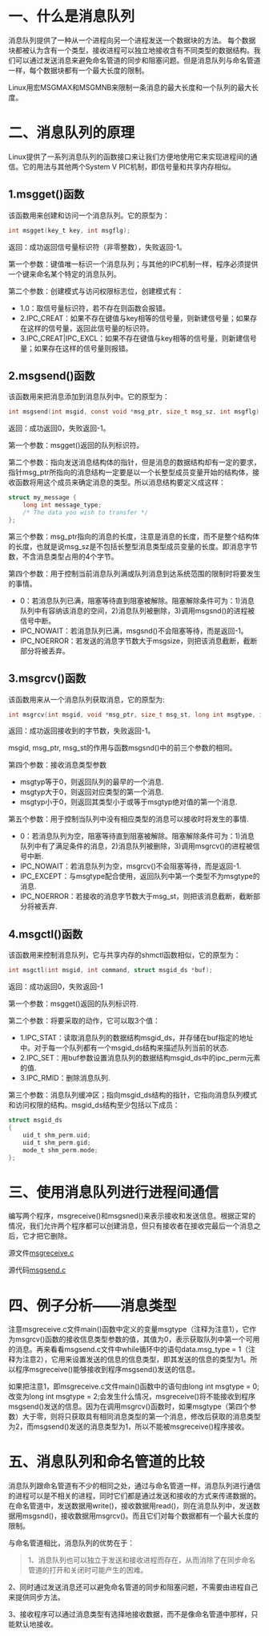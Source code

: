 # 一、什么是消息队列
消息队列提供了一种从一个进程向另一个进程发送一个数据块的方法。  每个数据块都被认为含有一个类型，接收进程可以独立地接收含有不同类型的数据结构。我们可以通过发送消息来避免命名管道的同步和阻塞问题。但是消息队列与命名管道一样，每个数据块都有一个最大长度的限制。<br>

Linux用宏MSGMAX和MSGMNB来限制一条消息的最大长度和一个队列的最大长度。<br>

# 二、消息队列的原理
Linux提供了一系列消息队列的函数接口来让我们方便地使用它来实现进程间的通信。它的用法与其他两个System V PIC机制，即信号量和共享内存相似。<br>

## 1.msgget()函数
该函数用来创建和访问一个消息队列。它的原型为：<br>
```c
int msgget(key_t key, int msgflg);
```
返回：成功返回信号量标识符（非零整数），失败返回-1。<br>

第一个参数：键值唯一标识一个消息队列；与其他的IPC机制一样，程序必须提供一个键来命名某个特定的消息队列。<br>

第二个参数：创建模式与访问权限标志位，创建模式有：
* 1.0：取信号量标识符，若不存在则函数会报错。<br>
* 2.IPC_CREAT：如果不存在键值与key相等的信号量，则新建信号量；如果存在这样的信号量，返回此信号量的标识符。<br>
* 3.IPC_CREAT|IPC_EXCL：如果不存在键值与key相等的信号量，则新建信号量；如果存在这样的信号量则报错。<br>

## 2.msgsend()函数
该函数用来把消息添加到消息队列中。它的原型为：<br>
```c
int msgsend(int msgid, const void *msg_ptr, size_t msg_sz, int msgflg);
```
返回：成功返回0，失败返回-1。<br>

第一个参数：msgget()返回的队列标识符。<br>

第二个参数：指向发送消息结构体的指针，但是消息的数据结构却有一定的要求，指针msg_ptr所指向的消息结构一定要是以一个长整型成员变量开始的结构体，接收函数将用这个成员来确定消息的类型。所以消息结构要定义成这样：<br>
```c
struct my_message {
    long int message_type;
    /* The data you wish to transfer */
};
```
第三个参数：msg_ptr指向的消息的长度，注意是消息的长度，而不是整个结构体的长度，也就是说msg_sz是不包括长整型消息类型成员变量的长度。即消息字节数，不含消息类型占用的4个字节。<br>

第四个参数：用于控制当前消息队列满或队列消息到达系统范围的限制时将要发生的事情。<br>
* 0：若消息队列已满，阻塞等待直到阻塞被解除。阻塞解除条件可为：1)消息队列中有容纳该消息的空间，2)消息队列被删除，3)调用msgsnd()的进程被信号中断。<br>
* IPC_NOWAIT：若消息队列已满，msgsnd()不会阻塞等待，而是返回-1。<br>
* IPC_NOERROR：若发送的消息字节数大于msgsize，则把该消息截断，截断部分将被丢弃。<br>

## 3.msgrcv()函数
该函数用来从一个消息队列获取消息，它的原型为:<br>
```c
int msgrcv(int msgid, void *msg_ptr, size_t msg_st, long int msgtype, int msgflg);
```
返回：成功返回接收到的字节数，失败返回-1。<br>

msgid, msg_ptr, msg_st的作用与函数msgsnd()中的前三个参数的相同。<br>

第四个参数：接收消息类型参数<br>
* msgtyp等于0，则返回队列的最早的一个消息.<br>
* msgtyp大于0，则返回对应类型的第一个消息.<br>
* msgtyp小于0，则返回其类型小于或等于msgtyp绝对值的第一个消息.<br>

第五个参数：用于控制当队列中没有相应类型的消息可以接收时将发生的事情.<br>
* 0：若消息队列为空，阻塞等待直到阻塞被解除。阻塞解除条件可为：1)消息队列中有了满足条件的消息，2)消息队列被删除，3)调用msgrcv()的进程被信号中断.<br>
* IPC_NOWAIT：若消息队列为空，msgrcv()不会阻塞等待，而是返回-1.<br>
* IPC_EXCEPT：与msgtype配合使用，返回队列中第一个类型不为msgtype的消息.<br>
* IPC_NOERROR：若接收的消息字节数大于msg_st，则把该消息截断，截断部分将被丢弃.<br>

## 4.msgctl()函数
该函数用来控制消息队列，它与共享内存的shmctl函数相似，它的原型为：<br>
```c
int msgctl(int msgid, int command, struct msgid_ds *buf);
```
返回：成功返回0，失败返回-1<br>

第一个参数：msgget()返回的队列标识符.<br>

第二个参数：将要采取的动作，它可以取3个值：
* 1.IPC_STAT：读取消息队列的数据结构msgid_ds，并存储在buf指定的地址中。对于每一个队列都有一个msgid_ds结构来描述队列当前的状态.<br>
* 2.IPC_SET：用buf参数设置消息队列的数据结构msgid_ds中的ipc_perm元素的值.<br>
* 3.IPC_RMID：删除消息队列.<br>

第三个参数：消息队列缓冲区；指向msgid_ds结构的指针，它指向消息队列模式和访问权限的结构。msgid_ds结构至少包括以下成员：<br>
```c
struct msgid_ds
{
    uid_t shm_perm.uid;
    uid_t shm_perm.gid;
    mode_t shm_perm.mode;
};
```

# 三、使用消息队列进行进程间通信
编写两个程序，msgreceive()和msgsned()来表示接收和发送信息。根据正常的情况，我们允许两个程序都可以创建消息，但只有接收者在接收完最后一个消息之后，它才把它删除。

源文件[msgreceive.c](https://github.com/yiyading/Embedded-software/blob/master/%E6%B6%88%E6%81%AF%E9%98%9F%E5%88%97%E9%80%9A%E4%BF%A1/msgreceive.c)

源代码[msgsend.c](https://github.com/yiyading/Embedded-software/blob/master/%E6%B6%88%E6%81%AF%E9%98%9F%E5%88%97%E9%80%9A%E4%BF%A1/msgsend.c)

# 四、例子分析——消息类型
注意msgreceive.c文件main()函数中定义的变量msgtype（注释为注意1），它作为msgrcv()函数的接收信息类型参数的值，其值为0，表示获取队列中第一个可用的消息。再来看看msgsend.c文件中while循环中的语句data.msg_type = 1（注释为注意2），它用来设置发送的信息的信息类型，即其发送的信息的类型为1。所以程序msgreceive()能够接收到程序msgsend()发送的信息。<br>

如果把注意1，即msgreceive.c文件main()函数中的语句由long int msgtype = 0;改变为long int msgtype = 2;会发生什么情况，msgreceive()将不能接收到程序msgsend()发送的信息。因为在调用msgrcv()函数时，如果msgtype（第四个参数）大于零，则将只获取具有相同消息类型的第一个消息，修改后获取的消息类型为2，而msgsend()发送的消息类型为1，所以不能被msgreceive()程序接收。<br>

# 五、消息队列和命名管道的比较
消息队列跟命名管道有不少的相同之处，通过与命名管道一样，消息队列进行通信的进程可以是不相关的进程，同时它们都是通过发送和接收的方式来传递数据的。在命名管道中，发送数据用write()，接收数据用read()，则在消息队列中，发送数据用msgsnd()，接收数据用msgrcv()。而且它们对每个数据都有一个最大长度的限制。<br>

与命名管道相比，消息队列的优势在于：<br>
> 1、消息队列也可以独立于发送和接收进程而存在，从而消除了在同步命名管道的打开和关闭时可能产生的困难。

2、同时通过发送消息还可以避免命名管道的同步和阻塞问题，不需要由进程自己来提供同步方法。

3、接收程序可以通过消息类型有选择地接收数据，而不是像命名管道中那样，只能默认地接收。
